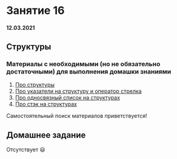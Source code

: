 # Занятие 16

#### 12.03.2021

## Структуры

### Материалы с необходимыми (но не обязательно достаточными) для выполнения домашки знаниями

1. [Про структуры](https://rtfm.co.ua/c-struktury/)  
2. [Про указатели на структуру и оператор стрелка](http://www.c-cpp.ru/books/ispolzovanie-ukazateley-na-strukturu)  
3. [Про односвязный список на структурах](https://learnc.info/adt/linked_list.html)  
4. [Про стэк на структурах](https://learnc.info/adt/stack.html)

Самостоятельный поиск материалов приветствуется!  

## Домашнее задание

Отсутствует :smiley: 
